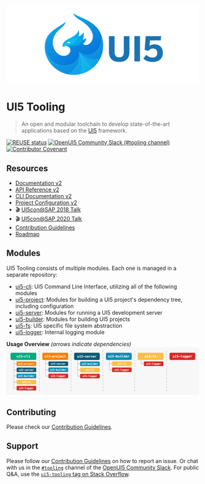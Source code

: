 ![UI5 logo](./docs/images/UI5_logo_wide.png)

# UI5 Tooling
> An open and modular toolchain to develop state-of-the-art applications based on the [UI5](https://ui5.sap.com) framework.

[![REUSE status](https://api.reuse.software/badge/github.com/SAP/ui5-tooling)](https://api.reuse.software/info/github.com/SAP/ui5-tooling)
[![OpenUI5 Community Slack (#tooling channel)](https://img.shields.io/badge/slack-join-44cc11.svg)](https://ui5-slack-invite.cfapps.eu10.hana.ondemand.com/)
[![Contributor Covenant](https://img.shields.io/badge/Contributor%20Covenant-v2.0%20adopted-ff69b4.svg)](CODE_OF_CONDUCT.md)

## Resources
- [Documentation v2](https://sap.github.io/ui5-tooling/v2/)
- [API Reference v2](https://sap.github.io/ui5-tooling/v2/api/)
- [CLI Documentation v2](https://sap.github.io/ui5-tooling/v2/pages/CLI/)
- [Project Configuration v2](https://sap.github.io/ui5-tooling/v2/pages/Configuration/)
- 🎬 [UI5con@SAP 2018 Talk](https://www.youtube.com/watch?v=iQ07oe26y_k)
- 🎬 [UI5con@SAP 2020 Talk](https://www.youtube.com/watch?v=8IHoVJLKN34)
- [Contribution Guidelines](https://github.com/SAP/ui5-tooling/blob/master/CONTRIBUTING.md)
- [Roadmap](https://github.com/SAP/ui5-tooling/issues/101)

## Modules
UI5 Tooling consists of multiple modules. Each one is managed in a separate repository:

- [ui5-cli](https://github.com/SAP/ui5-cli): UI5 Command Line Interface, utilizing all of the following modules
- [ui5-project](https://github.com/SAP/ui5-project): Modules for building a UI5 project's dependency tree, including configuration
- [ui5-server](https://github.com/SAP/ui5-server): Modules for running a UI5 development server
- [ui5-builder](https://github.com/SAP/ui5-builder): Modules for building UI5 projects
- [ui5-fs](https://github.com/SAP/ui5-fs): UI5 specific file system abstraction
- [ui5-logger](https://github.com/SAP/ui5-logger): Internal logging module

**Usage Overview** *(arrows indicate dependencies)*
![Module Overview](./docs/images/Module_overview.png)

## Contributing
Please check our [Contribution Guidelines](https://github.com/SAP/ui5-tooling/blob/master/CONTRIBUTING.md).

## Support
Please follow our [Contribution Guidelines](https://github.com/SAP/ui5-tooling/blob/master/CONTRIBUTING.md#report-an-issue) on how to report an issue. Or chat with us in the [`#tooling`](https://openui5.slack.com/archives/C0A7QFN6B) channel of the [OpenUI5 Community Slack](https://ui5-slack-invite.cfapps.eu10.hana.ondemand.com/). For public Q&A, use the [`ui5-tooling` tag on Stack Overflow](https://stackoverflow.com/questions/tagged/ui5-tooling).
